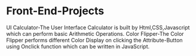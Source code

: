 # Front-End-Projects
UI Calculator-The User Interface Calculator is built by Html,CSS,Javascript which can perform basic Arithmetic Operations.
Color Flipper-The Color Flipper performs different Color Display on clicking the Attribute-Button using Onclick function which can be written in JavaScript.

